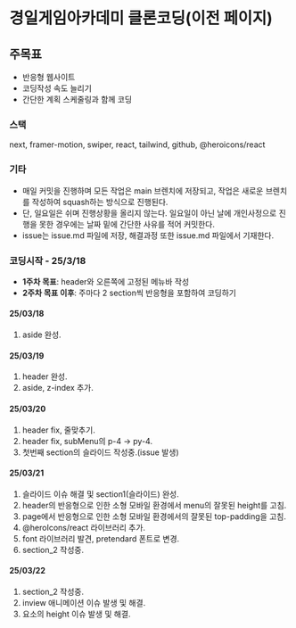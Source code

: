 # 경일게임아카데미 클론코딩(이전 페이지)

## 주목표

- 반응형 웹사이트
- 코딩작성 속도 늘리기
- 간단한 계획 스케줄링과 함께 코딩

### 스택

next, framer-motion, swiper, react, tailwind, github, @heroicons/react

### 기타

- 매일 커밋을 진행하며 모든 작업은 main 브렌치에 저장되고, 작업은 새로운 브렌치를 작성하여 squash하는 방식으로 진행된다.
- 단, 일요일은 쉬며 진행상황을 올리지 않는다. 일요일이 아닌 날에 개인사정으로 진행을 못한 경우에는 날짜 밑에 간단한 사유를 적어 커밋한다.
- issue는 issue.md 파일에 저장, 해결과정 또한 issue.md 파일에서 기재한다.

### 코딩시작 - 25/3/18

- **1주차 목표**: header와 오른쪽에 고정된 메뉴바 작성
- **2주차 목표 이후**: 주마다 2 section씩 반응형을 포함하여 코딩하기

#### 25/03/18

1. aside 완성.

#### 25/03/19

1. header 완성.
2. aside, z-index 추가.

#### 25/03/20

1. header fix, 줄맞추기.
2. header fix, subMenu의 p-4 -> py-4.
3. 첫번째 section의 슬라이드 작성중.(issue 발생)

#### 25/03/21

1. 슬라이드 이슈 해결 및 section1(슬라이드) 완성.
2. header의 반응형으로 인한 소형 모바일 환경에서 menu의 잘못된 height를 고침.
3. page에서 반응형으로 인한 소형 모바일 환경에서의 잘못된 top-padding을 고침.
4. @heroIcons/react 라이브러리 추가.
5. font 라이브러리 발견, pretendard 폰트로 변경.
6. section_2 작성중.

#### 25/03/22

1. section_2 작성중.
2. inview 애니메이션 이슈 발생 및 해결.
3. 요소의 height 이슈 발생 및 해결.
